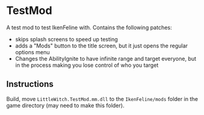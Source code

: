 # TestMod

A test mod to test IkenFeline with. Contains the following patches:
- skips splash screens to speed up testing
- adds a "Mods" button to the title screen, but it just opens the regular options menu
- Changes the AbilityIgnite to have infinite range and target everyone, but in the process making you lose control of who you target

## Instructions

Build, move `LittleWitch.TestMod.mm.dll` to the `IkenFeline/mods` folder in the game directory (may need to make this folder).